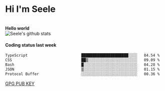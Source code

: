 <h1>Hi I'm Seele</h1>
<br>
<b> Hello world</b>
<br>
<img src="https://github-readme-stats-eight-jade.vercel.app/api?username=Seele0oO&show_icons=true&icon_color=0366d6&bg_color=ffffff&hide_title=true&hide=contribs&include_all_commits=true" alt="Seele's github stats"/>
<br>

<h4>Coding status last week </h4>

<!--START_SECTION:waka-->

```txt
TypeScript                        █████████████████████░░░░   84.54 %
CSS                               ██▒░░░░░░░░░░░░░░░░░░░░░░   09.09 %
Bash                              █░░░░░░░░░░░░░░░░░░░░░░░░   04.28 %
JSON                              ▒░░░░░░░░░░░░░░░░░░░░░░░░   01.15 %
Protocol Buffer                   ░░░░░░░░░░░░░░░░░░░░░░░░░   00.36 %
```

<!--END_SECTION:waka-->



[GPG PUB KEY](https://keys.openpgp.org/vks/v1/by-fingerprint/3FCE91BF5B9666B55B67213C4C57B7824A5B6680)

